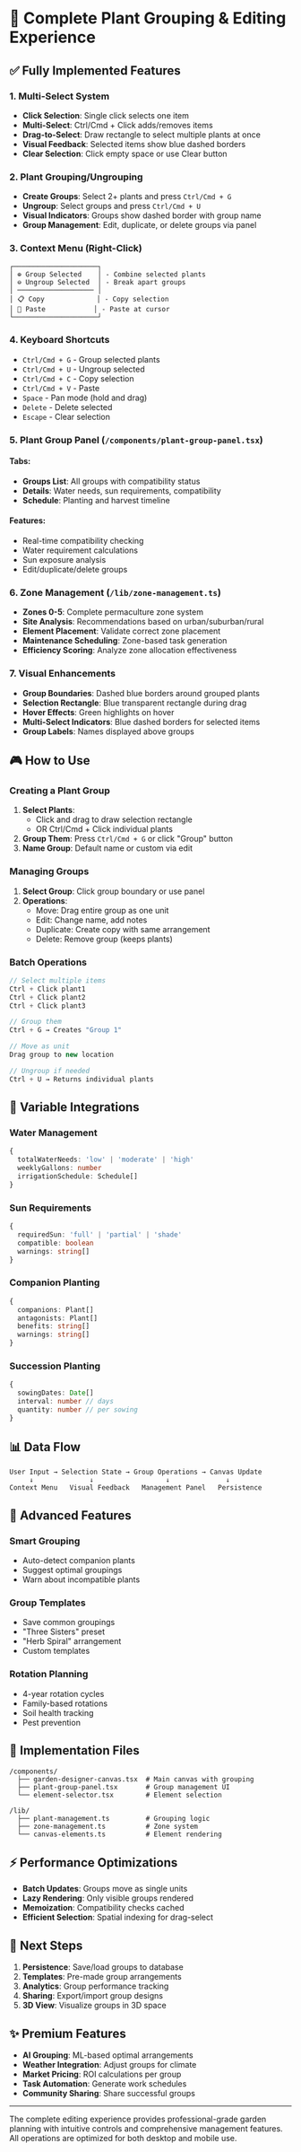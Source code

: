 # 🌱 Complete Plant Grouping & Editing Experience

## ✅ Fully Implemented Features

### 1. **Multi-Select System**
- **Click Selection**: Single click selects one item
- **Multi-Select**: Ctrl/Cmd + Click adds/removes items
- **Drag-to-Select**: Draw rectangle to select multiple plants at once
- **Visual Feedback**: Selected items show blue dashed borders
- **Clear Selection**: Click empty space or use Clear button

### 2. **Plant Grouping/Ungrouping**
- **Create Groups**: Select 2+ plants and press `Ctrl/Cmd + G`
- **Ungroup**: Select groups and press `Ctrl/Cmd + U`
- **Visual Indicators**: Groups show dashed border with group name
- **Group Management**: Edit, duplicate, or delete groups via panel

### 3. **Context Menu (Right-Click)**
```
┌─────────────────────┐
│ ⊕ Group Selected    │ - Combine selected plants
│ ⊖ Ungroup Selected  │ - Break apart groups
│ ─────────────────── │
│ 📋 Copy             │ - Copy selection
│ 📄 Paste            │ - Paste at cursor
└─────────────────────┘
```

### 4. **Keyboard Shortcuts**
- `Ctrl/Cmd + G` - Group selected plants
- `Ctrl/Cmd + U` - Ungroup selected
- `Ctrl/Cmd + C` - Copy selection
- `Ctrl/Cmd + V` - Paste
- `Space` - Pan mode (hold and drag)
- `Delete` - Delete selected
- `Escape` - Clear selection

### 5. **Plant Group Panel** (`/components/plant-group-panel.tsx`)
#### Tabs:
- **Groups List**: All groups with compatibility status
- **Details**: Water needs, sun requirements, compatibility
- **Schedule**: Planting and harvest timeline

#### Features:
- Real-time compatibility checking
- Water requirement calculations
- Sun exposure analysis
- Edit/duplicate/delete groups

### 6. **Zone Management** (`/lib/zone-management.ts`)
- **Zones 0-5**: Complete permaculture zone system
- **Site Analysis**: Recommendations based on urban/suburban/rural
- **Element Placement**: Validate correct zone placement
- **Maintenance Scheduling**: Zone-based task generation
- **Efficiency Scoring**: Analyze zone allocation effectiveness

### 7. **Visual Enhancements**
- **Group Boundaries**: Dashed blue borders around grouped plants
- **Selection Rectangle**: Blue transparent rectangle during drag
- **Hover Effects**: Green highlights on hover
- **Multi-Select Indicators**: Blue dashed borders for selected items
- **Group Labels**: Names displayed above groups

## 🎮 How to Use

### Creating a Plant Group
1. **Select Plants**:
   - Click and drag to draw selection rectangle
   - OR Ctrl/Cmd + Click individual plants
2. **Group Them**: Press `Ctrl/Cmd + G` or click "Group" button
3. **Name Group**: Default name or custom via edit

### Managing Groups
1. **Select Group**: Click group boundary or use panel
2. **Operations**:
   - Move: Drag entire group as one unit
   - Edit: Change name, add notes
   - Duplicate: Create copy with same arrangement
   - Delete: Remove group (keeps plants)

### Batch Operations
```javascript
// Select multiple items
Ctrl + Click plant1
Ctrl + Click plant2
Ctrl + Click plant3

// Group them
Ctrl + G → Creates "Group 1"

// Move as unit
Drag group to new location

// Ungroup if needed
Ctrl + U → Returns individual plants
```

## 🔧 Variable Integrations

### Water Management
```typescript
{
  totalWaterNeeds: 'low' | 'moderate' | 'high'
  weeklyGallons: number
  irrigationSchedule: Schedule[]
}
```

### Sun Requirements
```typescript
{
  requiredSun: 'full' | 'partial' | 'shade'
  compatible: boolean
  warnings: string[]
}
```

### Companion Planting
```typescript
{
  companions: Plant[]
  antagonists: Plant[]
  benefits: string[]
  warnings: string[]
}
```

### Succession Planting
```typescript
{
  sowingDates: Date[]
  interval: number // days
  quantity: number // per sowing
}
```

## 📊 Data Flow

```
User Input → Selection State → Group Operations → Canvas Update
     ↓              ↓                  ↓              ↓
Context Menu   Visual Feedback   Management Panel   Persistence
```

## 🚀 Advanced Features

### Smart Grouping
- Auto-detect companion plants
- Suggest optimal groupings
- Warn about incompatible plants

### Group Templates
- Save common groupings
- "Three Sisters" preset
- "Herb Spiral" arrangement
- Custom templates

### Rotation Planning
- 4-year rotation cycles
- Family-based rotations
- Soil health tracking
- Pest prevention

## 📝 Implementation Files

```
/components/
  ├── garden-designer-canvas.tsx  # Main canvas with grouping
  ├── plant-group-panel.tsx       # Group management UI
  └── element-selector.tsx        # Element selection

/lib/
  ├── plant-management.ts         # Grouping logic
  ├── zone-management.ts          # Zone system
  └── canvas-elements.ts          # Element rendering
```

## ⚡ Performance Optimizations

- **Batch Updates**: Groups move as single units
- **Lazy Rendering**: Only visible groups rendered
- **Memoization**: Compatibility checks cached
- **Efficient Selection**: Spatial indexing for drag-select

## 🎯 Next Steps

1. **Persistence**: Save/load groups to database
2. **Templates**: Pre-made group arrangements
3. **Analytics**: Group performance tracking
4. **Sharing**: Export/import group designs
5. **3D View**: Visualize groups in 3D space

## ✨ Premium Features

- **AI Grouping**: ML-based optimal arrangements
- **Weather Integration**: Adjust groups for climate
- **Market Pricing**: ROI calculations per group
- **Task Automation**: Generate work schedules
- **Community Sharing**: Share successful groups

---

The complete editing experience provides professional-grade garden planning with intuitive controls and comprehensive management features. All operations are optimized for both desktop and mobile use.